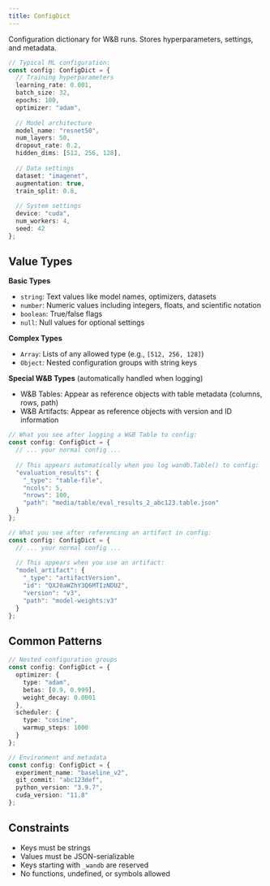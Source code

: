 ```yaml
---
title: ConfigDict
---
```


Configuration dictionary for W&B runs. Stores hyperparameters, settings, and metadata.

```typescript
// Typical ML configuration:
const config: ConfigDict = {
  // Training hyperparameters
  learning_rate: 0.001,
  batch_size: 32,
  epochs: 100,
  optimizer: "adam",
  
  // Model architecture
  model_name: "resnet50",
  num_layers: 50,
  dropout_rate: 0.2,
  hidden_dims: [512, 256, 128],
  
  // Data settings
  dataset: "imagenet",
  augmentation: true,
  train_split: 0.8,
  
  // System settings
  device: "cuda",
  num_workers: 4,
  seed: 42
};
```

## Value Types

**Basic Types**
- `string`: Text values like model names, optimizers, datasets
- `number`: Numeric values including integers, floats, and scientific notation
- `boolean`: True/false flags
- `null`: Null values for optional settings

**Complex Types**
- `Array`: Lists of any allowed type (e.g., `[512, 256, 128]`)
- `Object`: Nested configuration groups with string keys

**Special W&B Types** (automatically handled when logging)
- W&B Tables: Appear as reference objects with table metadata (columns, rows, path)
- W&B Artifacts: Appear as reference objects with version and ID information

```typescript
// What you see after logging a W&B Table to config:
const config: ConfigDict = {
  // ... your normal config ...
  
  // This appears automatically when you log wandb.Table() to config:
  "evaluation_results": {
    "_type": "table-file",
    "ncols": 5,
    "nrows": 100,
    "path": "media/table/eval_results_2_abc123.table.json"
  }
};

// What you see after referencing an artifact in config:
const config: ConfigDict = {
  // ... your normal config ...
  
  // This appears when you use an artifact:
  "model_artifact": {
    "_type": "artifactVersion",
    "id": "QXJ0aWZhY3Q6MTIzNDU2",
    "version": "v3",
    "path": "model-weights:v3"
  }
};
```

## Common Patterns

```typescript
// Nested configuration groups
const config: ConfigDict = {
  optimizer: {
    type: "adam",
    betas: [0.9, 0.999],
    weight_decay: 0.0001
  },
  scheduler: {
    type: "cosine",
    warmup_steps: 1000
  }
};

// Environment and metadata
const config: ConfigDict = {
  experiment_name: "baseline_v2",
  git_commit: "abc123def",
  python_version: "3.9.7",
  cuda_version: "11.8"
};
```

## Constraints
- Keys must be strings
- Values must be JSON-serializable
- Keys starting with `_wandb` are reserved
- No functions, undefined, or symbols allowed
